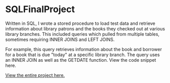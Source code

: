 # SQLFinalProject
Written in SQL, I wrote a stored procedure to load test data and retrieve information about library patrons and the books they checked out at various library branches.  This included queries which pulled from multiple tables, sometimes requiring INNER JOINS and LEFT JOINS.

For example, this query retrieves information about the book and borrower for a book that is due "today" at a specific library branch.  The query uses an INNER JOIN as well as the GETDATE function.  View the code snippet here. <a href="https://github.com/pmangione/Tech-Academy-Projects/blob/master/SQLFinalProject/SQLCodeSnippet.txt"> </a>

<a href="https://github.com/pmangione/Tech-Academy-Projects/blob/master/SQLFinalProject/FinalProjectDatabaseCourse.sql"> View the entire project here.</a> 
